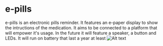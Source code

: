 # e-pills
e-pills is an electronic pills reminder.
It features an e-paper display to show the intructions of the medication. It aims to be connected to a platform that will empower it's usage.
In the future it will feature a speaker, a button and LEDs. It will run on battery that last a year at least
![Alt text](../e-paper-display.jpg?raw=true "Title")

